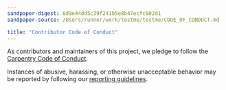 ```yaml
---
sandpaper-digest: 8d9e44dd5c39f241b5e8b47ecfc802d1
sandpaper-source: /Users/runner/work/testme/testme/CODE_OF_CONDUCT.md

title: "Contributor Code of Conduct"
---
```


As contributors and maintainers of this project,
we pledge to follow the [Carpentry Code of Conduct][coc].

Instances of abusive, harassing, or otherwise unacceptable behavior
may be reported by following our [reporting guidelines][coc-reporting].


[coc-reporting]: https://docs.carpentries.org/topic_folders/policies/incident-reporting.html
[coc]: https://docs.carpentries.org/topic_folders/policies/code-of-conduct.html
